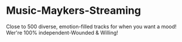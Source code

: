 # Music-Maykers-Streaming
Close to 500 diverse, emotion-filled tracks for when you want a mood! Wer're 100% independent-Wounded &amp; Willing!
